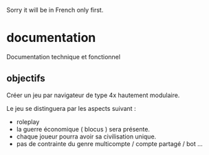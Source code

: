 Sorry it will be in French only first.

# documentation
Documentation technique et fonctionnel

## objectifs 

Créer un jeu par navigateur de type 4x hautement modulaire.

Le jeu se distinguera par les aspects suivant :
- roleplay
- la guerre économique ( blocus ) sera présente.
- chaque joueur pourra avoir sa civilisation unique.
- pas de contrainte du genre multicompte / compte partagé / bot ...
